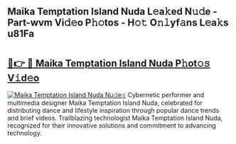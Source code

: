 ## Maika Temptation Island Nuda L𝚎a𝚔ed N𝚞𝚍e - Part-wvm Vi𝚍𝚎o P𝚑𝚘tos - H𝚘𝚝 O𝚗𝚕yf𝚊ns L𝚎a𝚔s u81Fa

# <h2><a href="http://kf2t8t.oniu.top/?m=Maika+Temptation+Island+Nuda">🔗👉 🔴 Maika Temptation Island Nuda P𝚑ot𝚘𝚜 V𝚒d𝚎o</a></h2>

[![Maika Temptation Island Nuda Nu𝚍e𝚜](https://i.imgur.com/0qMVB7G.gif)](http://kf2t8t.oniu.top/?m=Maika+Temptation+Island+Nuda)
Cybernetic performer and multimedia designer Maika Temptation Island Nuda, celebrated for distributing dance and lifestyle inspiration through popular dance trends and brief videos. Trailblazing technologist Maika Temptation Island Nuda, recognized for their innovative solutions and commitment to advancing technology.  
